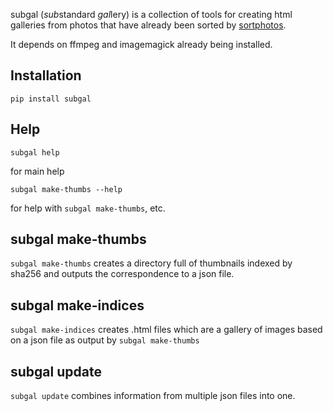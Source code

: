 subgal (*sub*standard *gal*lery) is a collection of tools for creating html
galleries from photos that have already been sorted by [sortphotos].

It depends on ffmpeg and imagemagick already being installed.


Installation
------------

    pip install subgal

Help
----

    subgal help

for main help

    subgal make-thumbs --help

for help with `subgal make-thumbs`, etc.

subgal make-thumbs
------------------

`subgal make-thumbs` creates a directory full of thumbnails indexed by sha256 and outputs the correspondence to a json file.


subgal make-indices
-------------------

`subgal make-indices` creates .html files which are a gallery of images based on a json file as output by `subgal make-thumbs`

subgal update
-------------

`subgal update` combines information from multiple json files into one.


[sortphotos]: https://github.com/andrewning/sortphotos
